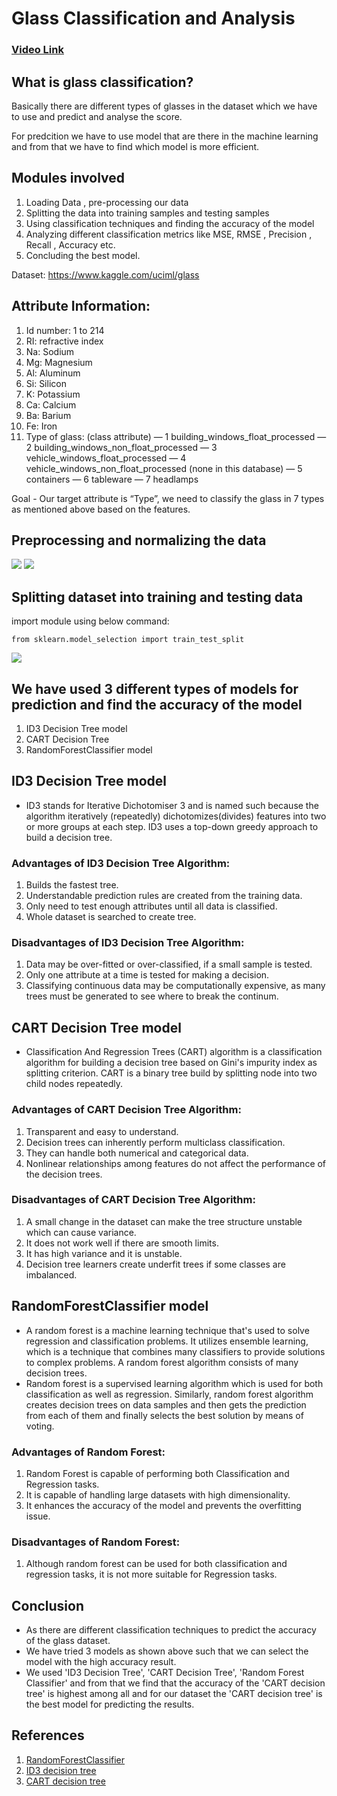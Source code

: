 # Glass Classification and Analysis

### [Video Link](https://drive.google.com/file/d/1Tl4O45MjU6xprXTmNv7TqjcPGGdtnBpy/view?usp=sharing)

## What is glass classification?
Basically there are different types of glasses in the dataset which we have to use and predict and analyse the score.

For predcition we have to use model that are there in the machine learning and from that we have to find which model is more efficient.

## Modules involved
 1. Loading Data , pre-processing our data
 2. Splitting the data into training samples and testing samples
 3. Using classification techniques and finding the accuracy of the model
 4. Analyzing different classification metrics like MSE, RMSE , Precision , Recall , Accuracy etc.
 5. Concluding the best model.

Dataset: https://www.kaggle.com/uciml/glass

## Attribute Information:
 1. Id number: 1 to 214
 2. RI: refractive index
 3. Na: Sodium
 4. Mg: Magnesium
 5. Al: Aluminum
 6. Si: Silicon
 7. K: Potassium
 8. Ca: Calcium
 9. Ba: Barium
 10. Fe: Iron
 11. Type of glass: (class attribute) — 1 building_windows_float_processed — 2 building_windows_non_float_processed — 3 vehicle_windows_float_processed — 4 vehicle_windows_non_float_processed (none in this database) — 5 containers — 6 tableware — 7 headlamps

Goal - Our target attribute is “Type”, we need to classify the glass in 7 types as mentioned above based on the features.

## Preprocessing and normalizing the data

![](https://user-images.githubusercontent.com/88443158/142005849-5e548460-7b74-4f38-a713-099eaf17d327.PNG)
![](https://user-images.githubusercontent.com/88443158/142005934-f41b6cb2-ac4c-4dd2-a697-bfdae5a23ca1.PNG)

## Splitting dataset into training and testing data

import module using below command:
```
from sklearn.model_selection import train_test_split
```
![](https://user-images.githubusercontent.com/88443158/142006377-a42a10a9-c702-447c-9dbc-c439aaf08893.PNG)

## We have used 3 different types of models for prediction and find the accuracy of the model

 1. ID3 Decision Tree model
 2. CART Decision Tree
 3. RandomForestClassifier model

## ID3 Decision Tree model

 - ID3 stands for Iterative Dichotomiser 3 and is named such because the algorithm iteratively (repeatedly) dichotomizes(divides) features into two or more groups at each step. ID3 uses a top-down greedy approach to build a decision tree.

### Advantages of ID3 Decision Tree Algorithm:

 1. Builds the fastest tree.
 2. Understandable prediction rules are created from the training data.
 3. Only need to test enough attributes until all data is classified.
 4. Whole dataset is searched to create tree.

### Disadvantages of ID3 Decision Tree Algorithm:

 1. Data may be over-fitted or over-classified, if a small sample is tested.
 2. Only one attribute at a time is tested for making a decision.
 3. Classifying continuous data may be computationally expensive, as many trees must be generated to see where to break the continum.

## CART Decision Tree model

 - Classification And Regression Trees (CART) algorithm is a classification algorithm for building a decision tree based on Gini's impurity index as splitting criterion. CART is a binary tree build by splitting node into two child nodes repeatedly.

### Advantages of CART Decision Tree Algorithm:

 1. Transparent and easy to understand.
 2. Decision trees can inherently perform multiclass classification.
 3. They can handle both numerical and categorical data.
 4. Nonlinear relationships among features do not affect the performance of the decision trees.

### Disadvantages of CART Decision Tree Algorithm:

 1. A small change in the dataset can make the tree structure unstable which can cause variance.
 2. It does not work well if there are smooth limits.
 3. It has high variance and it is unstable.
 4. Decision tree learners create underfit trees if some classes are imbalanced.

## RandomForestClassifier model

 - A random forest is a machine learning technique that's used to solve regression and classification problems. It utilizes ensemble learning, which is a technique that combines many classifiers to provide solutions to complex problems. A random forest algorithm consists of many decision trees.
 - Random forest is a supervised learning algorithm which is used for both classification as well as regression. Similarly, random forest algorithm creates decision trees on data samples and then gets the prediction from each of them and finally selects the best solution by means of voting.

### Advantages of Random Forest:

 1. Random Forest is capable of performing both Classification and Regression tasks.
 2. It is capable of handling large datasets with high dimensionality.
 3. It enhances the accuracy of the model and prevents the overfitting issue.

### Disadvantages of Random Forest:

 1. Although random forest can be used for both classification and regression tasks, it is not more suitable for Regression tasks.

## Conclusion

 - As there are different classification techniques to predict the accuracy of the glass dataset.
 - We have tried 3 models as shown above such that we can select the model with the high accuracy result.
 - We used 'ID3 Decision Tree', 'CART Decision Tree', 'Random Forest Classifier' and from that we find that the accuracy of the 'CART decision tree' is highest among all and for our dataset the 'CART decision tree' is the best model for predicting the results.

## References

 1. [RandomForestClassifier](https://www.javatpoint.com/machine-learning-random-forest-algorithm)
 2. [ID3 decision tree](https://towardsdatascience.com/decision-trees-for-classification-id3-algorithm-explained-89df76e72df1)
 3. [CART decision tree](https://machinelearningmastery.com/classification-and-regression-trees-for-machine-learning/)
